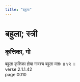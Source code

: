 ```yaml
---
title: "बहुला"
---
```


# बहुला; स्त्री
## कृत्तिका, गो
बहुला कृत्तिका ज्ञेया गावश्च बहुला मताः ॥ ४२ ॥<br />verse 2.1.1.42<br />page 0010

